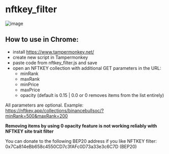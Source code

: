 # nftkey_filter

![image](https://user-images.githubusercontent.com/93408926/139509700-ac6f0eff-f722-409e-b2fe-638685d59dda.png)

## How to use in Chrome:
* install https://www.tampermonkey.net/
* create new script in Tampermonkey
* paste code from nftkey_filter.js and save
* open an NFTKEY collection with additional GET parameters in the URL:
  * minRank
  * maxRank
  * minPrice
  * maxPrice
  * opacity (default is 0.15 | 0.0 or 0 removes items from the list entirely)

All parameters are optional. Example: https://nftkey.app/collections/binancebullsoc/?minRank=500&maxRank=200

**Removing items by using 0 opacity feature is not working reliably with NFTKEY site trait filter**

You can donate to the following BEP20 address if you like NFTKEY filter: 0x7Ca814eBb658c4550CD7c3fAFc0D73a33e3c6C7D (BEP20)
